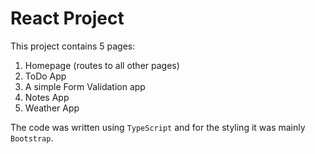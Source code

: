 # React Project

This project contains 5 pages:
1. Homepage (routes to all other pages)
2. ToDo App
3. A simple Form Validation app
4. Notes App 
5. Weather App

The code was written using `TypeScript` and for the styling it was mainly `Bootstrap`.